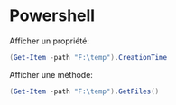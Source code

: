 # Powershell

Afficher un propriété:
```powershell
(Get-Item -path "F:\temp").CreationTime
```
Afficher une méthode:
```powershell
(Get-Item -path "F:\temp").GetFiles()

```

